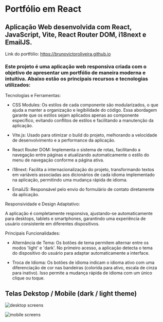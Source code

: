 # Portfólio em React
## Aplicação Web desenvolvida com React, JavaScript, Vite, React Router DOM, i18next e EmailJS.
Link do portfólio: https://brunovictoroliveira.github.io

### Este projeto é uma aplicação web responsiva criada com o objetivo de apresentar um portfólio de maneira moderna e intuitiva. Abaixo estão os principais recursos e tecnologias utilizados:

Tecnologias e Ferramentas:

- CSS Modules: Os estilos de cada componente são modularizados, o que ajuda a manter a organização e legibilidade do código. Essa abordagem garante que os estilos sejam aplicados apenas ao componente específico, evitando conflitos de estilos e facilitando a manutenção da aplicação.
  
- Vite.js: Usado para otimizar o build do projeto, melhorando a velocidade de desenvolvimento e a performance da aplicação.

- React Router DOM: Implementa o sistema de rotas, facilitando a navegação entre páginas e atualizando automaticamente o estilo do menu de navegação conforme a página ativa.

- i18next: Facilita a internacionalização do projeto, transformando textos em variáveis associadas aos dicionários de cada idioma implementado na aplicação, permitindo uma mudança rápida de idioma.

- EmailJS: Responsável pelo envio do formulário de contato diretamente da aplicação.

Responsividade e Design Adaptativo:

A aplicação é completamente responsiva, ajustando-se automaticamente para desktops, tablets e smartphones, garantindo uma experiência de usuário consistente em diferentes dispositivos.

Principais Funcionalidades:

- Alternância de Tema: Os botões de tema permitem alternar entre os modos 'light' e 'dark'. No primeiro acesso, a aplicação detecta o tema do dispositivo do usuário para adaptar automaticamente a interface.

- Troca de Idioma: Os botões de idioma indicam o idioma ativo com uma diferenciação de cor nas bandeiras (colorida para ativo, escala de cinza para inativo). Isso permite a mudança rápida de idioma com um único clique ou toque.

## Telas Dekstop / Mobile (dark / light theme)

![desktop screens](https://github.com/user-attachments/assets/280dc99a-2ac0-4bb2-8e00-559c2cd8d65c)

![mobile screens](https://github.com/user-attachments/assets/99c22fb4-2359-4a9f-9c72-c12080158dc6)


